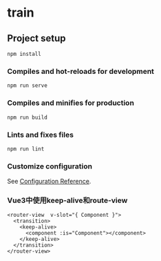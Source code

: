 # train

## Project setup
```
npm install
```

### Compiles and hot-reloads for development
```
npm run serve
```

### Compiles and minifies for production
```
npm run build
```

### Lints and fixes files
```
npm run lint
```

### Customize configuration
See [Configuration Reference](https://cli.vuejs.org/config/).

### Vue3中使用keep-alive和route-view
``` 
<router-view  v-slot="{ Component }">
  <transition>
    <keep-alive>
      <component :is="Component"></component>
    </keep-alive>
  </transition>
</router-view>
```
